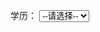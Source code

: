 <!DOCTYPE html>
<html>
<head> 
<meta charset="utf-8"> 
</head>
<body>
  <form>
  学历：
    <select name="degree"> 
      <option value="">--请选择--</option>  
      <option value="1">专科</option>   
      <option value="2">本科</option>   
      <option value="3">硕士</option>   
      option value="4">博士及以上</option>
    </select>
  </form>
</body>
</html>
